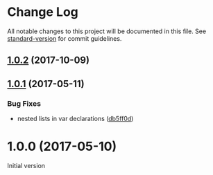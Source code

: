 # Change Log

All notable changes to this project will be documented in this file. See [standard-version](https://github.com/conventional-changelog/standard-version) for commit guidelines.

<a name="1.0.2"></a>
## [1.0.2](https://github.com/medikoo/prettier-elastic-vars-v1.0/compare/v1.0.1...v1.0.2) (2017-10-09)



<a name="1.0.1"></a>
## [1.0.1](https://github.com/medikoo/prettier-elastic-vars/compare/v1.0.0...v1.0.1) (2017-05-11)


### Bug Fixes

* nested lists in var declarations ([db5ff0d](https://github.com/medikoo/prettier-elastic-vars/commit/db5ff0d))



<a name="1.0.0"></a>
# 1.0.0 (2017-05-10)

Initial version
